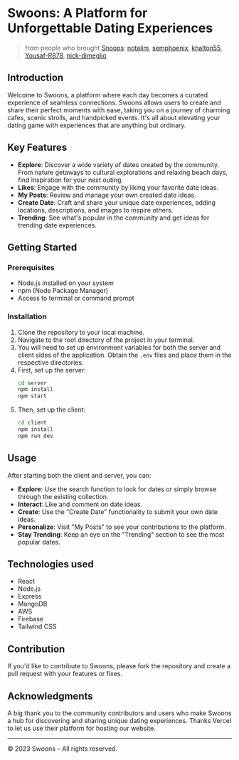 # Swoons: A Platform for Unforgettable Dating Experiences

> from people who brought [Snoops](https://github.com/notalim/snoops): [notalim](github.com/notalim), [semphoenix](github.com/semphoenix), [khalton55](github.com/khalton55), [Yousaf-R878](github.com/Yousaf-R878), [nick-dimeglio](github.com/nick-dimeglio)

## Introduction
Welcome to Swoons, a platform where each day becomes a curated experience of seamless connections. Swoons allows users to create and share their perfect moments with ease, taking you on a journey of charming cafes, scenic strolls, and handpicked events. It's all about elevating your dating game with experiences that are anything but ordinary.

## Key Features
- **Explore**: Discover a wide variety of dates created by the community. From nature getaways to cultural explorations and relaxing beach days, find inspiration for your next outing.
- **Likes**: Engage with the community by liking your favorite date ideas.
- **My Posts**: Review and manage your own created date ideas.
- **Create Date**: Craft and share your unique date experiences, adding locations, descriptions, and images to inspire others.
- **Trending**: See what's popular in the community and get ideas for trending date experiences.

## Getting Started

### Prerequisites
- Node.js installed on your system
- npm (Node Package Manager)
- Access to terminal or command prompt

### Installation

1. Clone the repository to your local machine.
2. Navigate to the root directory of the project in your terminal.
3. You will need to set up environment variables for both the server and client sides of the application. Obtain the `.env` files and place them in the respective directories.
4. First, set up the server:
    ```sh
    cd server
    npm install
    npm start
    ```
5. Then, set up the client:
    ```sh
    cd client
    npm install
    npm run dev
    ```

## Usage

After starting both the client and server, you can:

- **Explore**: Use the search function to look for dates or simply browse through the existing collection.
- **Interact**: Like and comment on date ideas.
- **Create**: Use the "Create Date" functionality to submit your own date ideas.
- **Personalize**: Visit "My Posts" to see your contributions to the platform.
- **Stay Trending**: Keep an eye on the "Trending" section to see the most popular dates.

## Technologies used

- React
- Node.js
- Express
- MongoDB
- AWS
- Firebase
- Tailwind CSS

## Contribution

If you'd like to contribute to Swoons, please fork the repository and create a pull request with your features or fixes.

## Acknowledgments

A big thank you to the community contributors and users who make Swoons a hub for discovering and sharing unique dating experiences. Thanks Vercel to let us use their platform for hosting our website.

---

© 2023 Swoons – All rights reserved.
